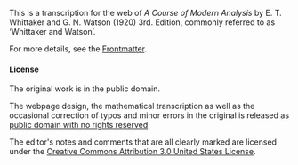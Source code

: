 This is a transcription for the web of *A Course of Modern Analysis* by E. T. Whittaker and G. N. Watson (1920) 3rd. Edition, commonly referred to as ‘Whittaker and Watson’.  

For more details, see the [Frontmatter](CMA00-FrontMN.html).

#### License ####

The original work is in the public domain.

The webpage design, the mathematical transcription as well as the occasional correction of typos and minor errors in the original is released as [public domain with no rights reserved](https://creativecommons.org/publicdomain/zero/1.0/).

The editor's notes and comments that are all clearly marked are licensed under the [Creative Commons Attribution 3.0 United States License](http://creativecommons.org/licenses/by/3.0/us/).